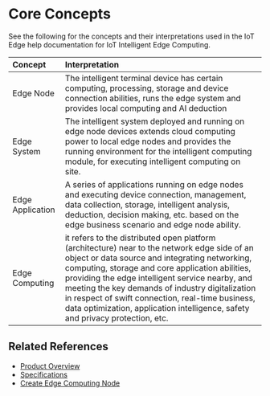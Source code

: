 # Core Concepts

See the following for the concepts and their interpretations used in the IoT Edge help documentation for IoT Intelligent Edge Computing.

| Concept        | Interpretation                                                         |
| :------- | :----------------------------------------------------------- |
| Edge Node      | The intelligent terminal device has certain computing, processing, storage and device connection abilities, runs the edge system and provides local computing and AI deduction |
| Edge System    | The intelligent system deployed and running on edge node devices extends cloud computing power to local edge nodes and provides the running environment for the intelligent computing module, for executing intelligent computing on site. |
| Edge Application | A series of applications running on edge nodes and executing device connection, management, data collection, storage, intelligent analysis, deduction, decision making, etc. based on the edge business scenario and edge node ability. |
| Edge Computing | it refers to the distributed open platform (architecture) near to the network edge side of an object or data source and integrating networking, computing, storage and core application abilities, providing the edge intelligent service nearby, and meeting the key demands of industry digitalization in respect of swift connection, real-time business, data optimization, application intelligence, safety and privacy protection, etc. |

## Related References

- [Product Overview](../Introduction/Product-Overview.md)
- [Specifications](../Introduction/Specifications.md)
- [Create Edge Computing Node](../Getting-Started/Create-Edgenode.md)

